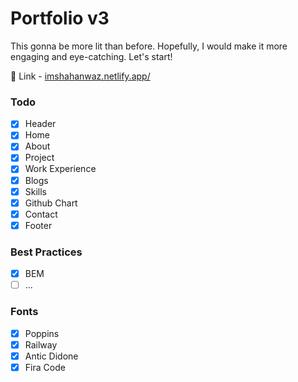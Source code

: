 # Portfolio v3

This gonna be more lit than before.
Hopefully, I would make it more engaging and eye-catching.
Let's start!

:rocket: Link - [imshahanwaz.netlify.app/](https://imshahanwaz.netlify.app/)

### Todo

- [x] Header
- [x] Home
- [x] About
- [x] Project
- [x] Work Experience
- [x] Blogs
- [x] Skills
- [x] Github Chart
- [x] Contact
- [x] Footer

### Best Practices

- [x] BEM
- [ ] ...

### Fonts

- [x] Poppins
- [x] Railway
- [x] Antic Didone
- [x] Fira Code
